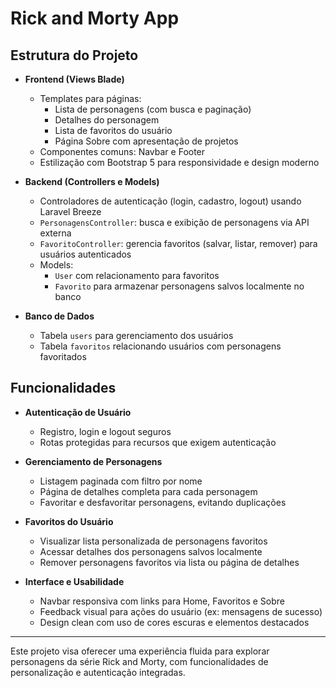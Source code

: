 # Rick and Morty App

## Estrutura do Projeto

- **Frontend (Views Blade)**
  - Templates para páginas:
    - Lista de personagens (com busca e paginação)
    - Detalhes do personagem
    - Lista de favoritos do usuário
    - Página Sobre com apresentação de projetos
  - Componentes comuns: Navbar e Footer
  - Estilização com Bootstrap 5 para responsividade e design moderno

- **Backend (Controllers e Models)**
  - Controladores de autenticação (login, cadastro, logout) usando Laravel Breeze
  - `PersonagensController`: busca e exibição de personagens via API externa
  - `FavoritoController`: gerencia favoritos (salvar, listar, remover) para usuários autenticados
  - Models:
    - `User` com relacionamento para favoritos
    - `Favorito` para armazenar personagens salvos localmente no banco

- **Banco de Dados**
  - Tabela `users` para gerenciamento dos usuários
  - Tabela `favoritos` relacionando usuários com personagens favoritados

## Funcionalidades

- **Autenticação de Usuário**
  - Registro, login e logout seguros
  - Rotas protegidas para recursos que exigem autenticação

- **Gerenciamento de Personagens**
  - Listagem paginada com filtro por nome
  - Página de detalhes completa para cada personagem
  - Favoritar e desfavoritar personagens, evitando duplicações

- **Favoritos do Usuário**
  - Visualizar lista personalizada de personagens favoritos
  - Acessar detalhes dos personagens salvos localmente
  - Remover personagens favoritos via lista ou página de detalhes

- **Interface e Usabilidade**
  - Navbar responsiva com links para Home, Favoritos e Sobre
  - Feedback visual para ações do usuário (ex: mensagens de sucesso)
  - Design clean com uso de cores escuras e elementos destacados

---

Este projeto visa oferecer uma experiência fluida para explorar personagens da série Rick and Morty, com funcionalidades de personalização e autenticação integradas.

